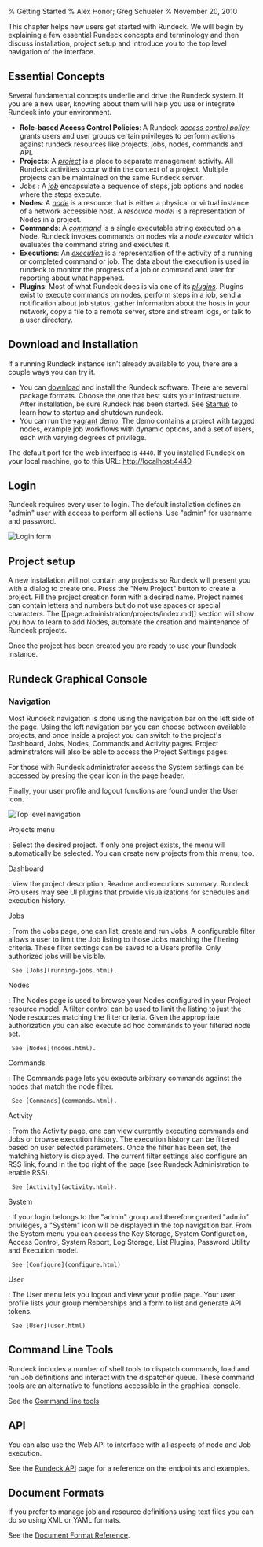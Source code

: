 % Getting Started
% Alex Honor; Greg Schueler
% November 20, 2010

This chapter helps new users get started with Rundeck. We will begin
by explaining a few essential Rundeck concepts and
terminology and then discuss installation, project setup and introduce
you to the top level navigation of the interface.

## Essential Concepts

Several fundamental concepts underlie and drive the Rundeck system.
If you are a new user, knowing about them will
help you use or integrate Rundeck into your environment.


* **Role-based Access Control Policies**:   A Rundeck _[access control policy]_ grants users
and user groups certain privileges to perform actions against rundeck resources
like projects, jobs, nodes, commands and API. 
* **Projects**:  A _[project]_ is a place to separate management activity.
All Rundeck activities occur within the context of a project.
Multiple projects can be maintained on the same Rundeck server.
* Jobs : A _[job]_ encapsulate a sequence of steps, job options and nodes where the steps execute.
* **Nodes**: A _[node]_  is a resource that is either a physical or virtual instance
of a network accessible host.
A *resource model* is a representation of Nodes in a project.
* **Commands**: A _[command]_ is a single executable string executed on a Node.
Rundeck invokes commands on nodes via a *node executor*
which evaluates the command string and executes it. 
* **Executions**:  An _[execution]_ is a representation of the activity of a running or completed 
command or job. The data about the execution is used in rundeck to monitor
the progress of a job or command and later for reporting about what happened.
* **Plugins**: Most of what Rundeck does is via one of its _[plugins]_. Plugins exist
to execute commands on nodes, perform steps in a job, 
send a notification about job status, gather
information about the hosts in your network, copy a file to a remote
server, store and stream logs, or talk to a user directory.


## Download and Installation

If a running Rundeck instance isn't already available to you, 
there are a couple ways you can try it.

* You can [download](http://rundeck.org/downloads.html) and 
install the Rundeck software. There are several package formats. 
Choose the one that best suits your infrastructure.
After installation, be sure Rundeck has been started.
See [Startup](../administration/maintenance/startup-and-shutdown.html) to learn how to
startup and shutdown rundeck.
* You can run the [vagrant](https://github.com/rundeck/anvils-demo) demo.
The demo contains a project with tagged nodes, example job workflows with
dynamic options, and a set of users, each with varying degrees of privilege.

The default port for the web interface is `4440`. If you
installed Rundeck on your local machine, go to this URL: <http://localhost:4440>

## Login

Rundeck requires every user to login. The default installation
defines an "admin" user with access to perform all actions.
Use "admin" for username and password.

![Login form](../figures/fig0202.png)

## Project setup

A new installation will not contain any projects so Rundeck will present
you with a dialog to create one. Press the "New Project" button to create
a project. 
Fill the project creation form with a desired name. Project names can
contain letters and numbers but do not use spaces or special characters.
The [[page:administration/projects/index.md]] 
section
will show you how to learn to add Nodes, automate the creation and maintenance of
Rundeck projects.

Once the project has been created you are ready to use your Rundeck instance.

## Rundeck Graphical Console


### Navigation

Most Rundeck navigation is done using the navigation bar on the left side of the page.
Using the left navigation bar you can choose between available projects, and once inside a project you can switch to the project's Dashboard, Jobs, Nodes, Commands and Activity pages.
Project adminstrators will also be able to access the Project Settings pages.

For those with Rundeck administrator access the System settings can be accessed by presing the gear icon in the page header. 

Finally, your user profile and logout functions are found under the User icon.

![Top level navigation](../figures/fig0201.png)

Projects menu

:    Select the desired project. If only one project exists, the menu will
     automatically be selected. You can create new projects from
     this menu, too.

Dashboard

:    View the project description, Readme and executions summary. 
     Rundeck Pro users may see UI plugins that provide visualizations for schedules and execution history.

Jobs

:    From the Jobs page, one can list, create and run Jobs. A
     configurable filter allows a user to limit the Job listing to those
     Jobs matching the filtering criteria. These filter settings can be
     saved to a Users profile. Only authorized jobs will be visible.
     
     See [Jobs](running-jobs.html).

Nodes

:    The Nodes page is used to browse your Nodes configured in your
     Project resource model. A filter  control can be used to 
     limit the listing to just the Node resources
     matching the filter criteria. Given the appropriate authorization
     you can also execute ad hoc commands to your filtered node set.
     
     See [Nodes](nodes.html).

Commands

:    The Commands page lets you execute arbitrary commands against the
     nodes that match the node filter.
     
     See [Commands](commands.html).

Activity

:    From the Activity page, one can view currently executing commands
     and Jobs or browse execution history. The execution
     history can be filtered based on user selected parameters. Once the
     filter has been set, the matching history is displayed. The current
     filter settings also configure an RSS link, found in the top right of
     the page (see Rundeck Administration to enable RSS). 
     
     See [Activity](activity.html).

  
System

:    If your login belongs to the "admin" group and therefore granted
     "admin" privileges, a "System" icon will be displayed in
     the top navigation bar. 
     From the System menu you can access the Key Storage, 
     System Configuration, Access Control, System Report, Log Storage,
     List Plugins, Password Utility and Execution model.
     
     See [Configure](configure.html)

User

:    The User menu lets you logout and view your profile page. 
     Your user profile lists your group memberships and a form to list
     and generate API tokens.
     
     See [User](user.html)


## Command Line Tools 

Rundeck includes a number of shell tools to dispatch commands, load
and run Job definitions and interact with the dispatcher queue. These
command tools are an alternative to functions accessible in the
graphical console.

See the [Command line tools](../man1/index.html).

## API

You can also use the Web API to interface with all aspects of node
and Job execution. 

See the [Rundeck API](../api/index.html) page for a reference on the
endpoints and examples.

## Document Formats

If you prefer to manage job and resource definitions using text files
you can do so using XML or YAML formats.

See the [Document Format Reference](../man5/index.html).


[access control policy]: ../administration/access-control-policy.html
[project]: ../administration/project-setup.html
[job]: jobs.html
[node]: nodes.html
[command]: commands.html
[execution]: executions.html
[plugins]: ../plugins-user-guide/index.html
